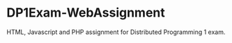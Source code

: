 DP1Exam-WebAssignment
=====================

HTML, Javascript and PHP assignment for Distributed Programming 1 exam.
